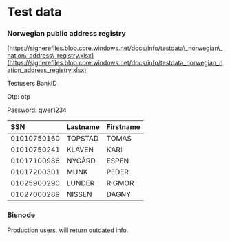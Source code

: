 # Test data

### Norwegian public address registry

[https://signerefiles.blob.core.windows.net/docs/info/testdata\_norwegian\_nation\_address\_registry.xlsx](https://signerefiles.blob.core.windows.net/docs/info/testdata_norwegian_nation_address_registry.xlsx)

Testusers BankID

Otp: otp

Password: qwer1234

| SSN | Lastname | Firstname |
| :--- | :--- | :--- |
| 01010750160 | TOPSTAD | TOMAS |
| 01010750241 | KLAVEN | KARI |
| 01017100986 | NYGÅRD | ESPEN |
| 01017200301 | MUNK | PEDER |
| 01025900290 | LUNDER | RIGMOR |
| 01027000289 | NISSEN | DAGNY |



### Bisnode

Production users, will return outdated info.



